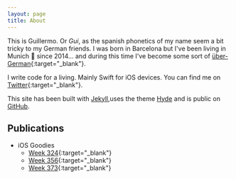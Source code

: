 ```yaml
---
layout: page
title: About
---
```


This is Guillermo. Or *Gui*, as the spanish phonetics of my name seem a bit tricky to my German friends. I was born in Barcelona but I've been living in Munich 🥨 since 2014... and during this time I've become some sort of [über-German](http://multicoolty.com/25-signs-you-have-been-living-in-germany-for-too-long-and-have-become-a-little-bit-german/){:target="_blank"}.

I write code for a living. Mainly Swift for iOS devices. You can find me on [Twitter](https://twitter.com/gmoraleda_){:target="_blank"}.

This site has been built with [Jekyll](https://jekyllrb.com/),uses the theme [Hyde](https://github.com/poole/hyde) and is public on [GitHub](https://github.com/gmoraleda/moraleda.info).

## Publications
- iOS Goodies
  - [Week 324](https://ios-goodies.com/post/611782648883478528/week-324){:target="_blank"}
  - [Week 356](https://ios-goodies.com/post/632071483578056705/week-356){:target="_blank"}
  - [Week 373](https://ios-goodies.com/post/644127580967059456/week-373){:target="_blank"}